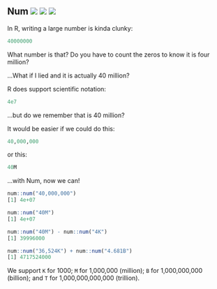 ## Num <a href="https://travis-ci.org/peterhurford/num"><img src="https://img.shields.io/travis/peterhurford/num.svg"></a> <a href="https://codecov.io/github/peterhurford/num"><img src="https://img.shields.io/codecov/c/github/peterhurford/num.svg"></a> <a href="https://github.com/peterhurford/num/tags"><img src="https://img.shields.io/github/tag/peterhurford/num.svg"></a>

In R, writing a large number is kinda clunky:

```R
40000000
```

What number is that? Do you have to count the zeros to know it is four million?

...What if I lied and it is actually 40 million?

R does support scientific notation:

```R
4e7
```

...but do we remember that is 40 million?

It would be easier if we could do this:

```R
40,000,000
```

or this:

```R
40M
```

...with Num, now we can!

```R
num::num("40,000,000")
[1] 4e+07

num::num("40M")
[1] 4e+07

num::num("40M") - num::num("4K")
[1] 39996000

num::num("36,524K") + num::num("4.681B")
[1] 4717524000
```

We support `K` for 1000; `M` for 1,000,000 (million); `B` for 1,000,000,000 (billion); and `T` for 1,000,000,000,000 (trillion).
